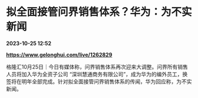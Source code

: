 # 拟全面接管问界销售体系？华为：为不实新闻

**2023-10-25 12:52**

**https://www.gelonghui.com/live/1262829**

格隆汇10月25日｜今日有媒体称，问界销售体系再次迎来大调整。问界所有销售人员将加入华为全资子公司 “深圳慧通商务有限公司”，成为华为的编外员工，换签将在明年全部完成。针对拟全面接管问界销售体系的传闻，华为回应称，为不实新闻。